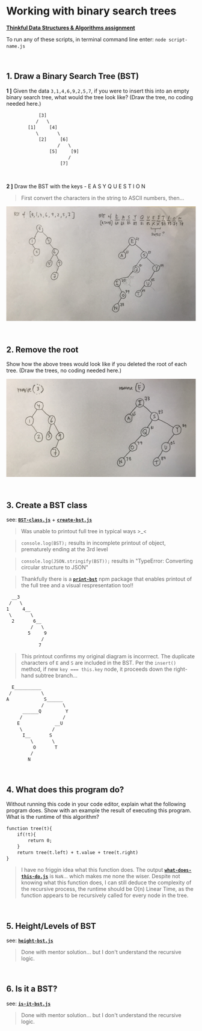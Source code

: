 # Working with binary search trees

**[Thinkful Data Structures & Algorithms assignment](https://courses.thinkful.com/dsa-v1/checkpoint/8#assignment)**

To run any of these scripts, in terminal command line enter: `node script-name.js`



<br />

## 1. Draw a Binary Search Tree (BST)

**1 ]** Given the data `3,1,4,6,9,2,5,7`, if you were to insert this into an empty binary search tree, what would the tree look like? (Draw the tree, no coding needed here.)
```
            [3]                              
           /   \                
        [1]     [4]                 
           \       \                   
            [2]     [6]   
                   /   \                
                [5]     [9]
                       /              
                    [7]
```

<br />

**2 ]** Draw the BST with the keys - E A S Y Q U E S T I O N

> First convert the characters in the string to ASCII numbers, then...

![bst](./draw-bst.jpg)




<br />

## 2. Remove the root

Show how the above trees would look like if you deleted the root of each tree. (Draw the trees, no coding needed here.)

![bst](./draw-bst-remove.jpg)




<br />

## 3. Create a BST class

see: **[`BST-class.js`](https://github.com/artificialarea/DSA-BST/blob/main/BST-class.js)** + **[`create-bst.js`](https://github.com/artificialarea/DSA-BST/blob/main/create-bst.js)**

> Was unable to printout full tree in typical ways >_< 

> `console.log(BST);` results in incomplete printout of object, prematurely ending at the 3rd level

> `console.log(JSON.stringify(BST));` results in "TypeError: Converting circular structure to JSON" 

> Thankfully there is a **[`print-bst`](https://www.npmjs.com/package/print-bst)** npm package that enables printout of the full tree and a visual respresentation too!!

```
  __3          
 /   \         
1     4__      
 \       \     
  2       6__  
         /   \ 
        5     9
             / 
            7  
```

> This printout confirms my original diagram is incorrrect. The duplicate characters of `E` and `S` are included in the BST. Per the `insert()` method, if new `key === this.key` node, it proceeds down the right-hand subtree branch...
```
  E__________          
 /           \         
A             S______  
             /       \ 
      ______Q         Y
     /               / 
    E             __U  
     \           /     
      I__       S      
         \       \     
          O       T    
         /             
        N        
```

<br />

## 4. What does this program do?

Without running this code in your code editor, explain what the following program does. Show with an example the result of executing this program. What is the runtime of this algorithm?

```
function tree(t){
    if(!t){
        return 0;
    }
    return tree(t.left) + t.value + tree(t.right)
}
```

> I have no friggin idea what this function does. 
> The output **[`what-does-this-do.js`](https://github.com/artificialarea/DSA-BST/blob/main/what-does-this-do.js)** is `NaN`... which makes me none the wiser.
> Despite not knowing what this function does, I can still deduce the complexity of the recursive process, the runtime should be O(n) Linear Time, as the function appears to be recursively called for every node in the tree.



<br />

## 5. Height/Levels of BST

see: **[`height-bst.js`](https://github.com/artificialarea/DSA-BST/blob/main/height-class.js)**

> Done with mentor solution... but I don't understand the recursive logic.


<br />

## 6. Is it a BST?

see: **[`is-it-bst.js`](https://github.com/artificialarea/DSA-BST/blob/main/is-it-bst.js)**

> Done with mentor solution... but I don't understand the recursive logic.
